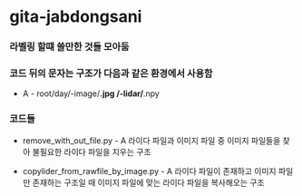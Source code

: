 # gita-jabdongsani
### 라벨링 할떄 쓸만한 것들 모아둠

### 코드 뒤의 문자는 구조가 다음과 같은 환경에서 사용함

- A - root/day/-image/**.jpg
              /-lidar/**.npy
### 코드들
- remove_with_out_file.py - A
  라이다 파일과 이미지 파일 중 이미지 파일들을 찾아 불필요한 라이다 파일을 지우는 구조
  
- copylider_from_rawfile_by_image.py - A
  라이다 파일이 존재하고 이미지 파일만 존재하는 구조일 때 이미지 파일에 맞는 라이다 파일을 복사해오는 구조
